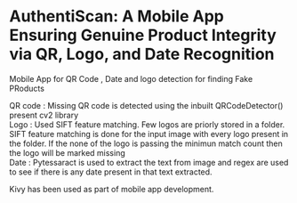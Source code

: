 # AuthentiScan: A Mobile App Ensuring Genuine Product Integrity via QR, Logo, and Date Recognition
Mobile App for QR Code , Date and logo detection for finding Fake PRoducts

QR code : Missing QR code is detected using the inbuilt QRCodeDetector() present cv2 library   
Logo    : Used SIFT feature matching. Few logos are priorly stored in a folder. SIFT feature matching is done for the input image with every logo present in the folder. If the none of the logo is passing the minimun match count then the logo will be marked missing  
Date    : Pytessaract is used to extract the text from image and regex are used to see if there is any date present in that text extracted.  

Kivy has been used as part of mobile app development.
